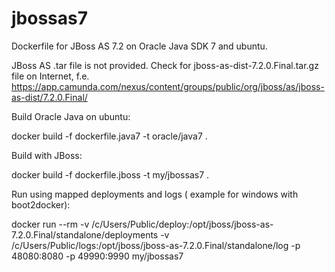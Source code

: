 # jbossas7 

Dockerfile for JBoss AS 7.2 on Oracle Java SDK 7 and ubuntu.

JBoss AS .tar file is not provided.
Check for jboss-as-dist-7.2.0.Final.tar.gz  file on Internet, f.e. https://app.camunda.com/nexus/content/groups/public/org/jboss/as/jboss-as-dist/7.2.0.Final/

Build Oracle Java on ubuntu:

docker build -f dockerfile.java7 -t oracle/java7 .

Build with JBoss:

docker build -f dockerfile.jboss -t my/jbossas7 .

Run using mapped deployments and logs ( example for windows with  boot2docker):

docker run --rm   -v /c/Users/Public/deploy:/opt/jboss/jboss-as-7.2.0.Final/standalone/deployments -v /c/Users/Public/logs:/opt/jboss/jboss-as-7.2.0.Final/standalone/log -p 48080:8080 -p 49990:9990 my/jbossas7